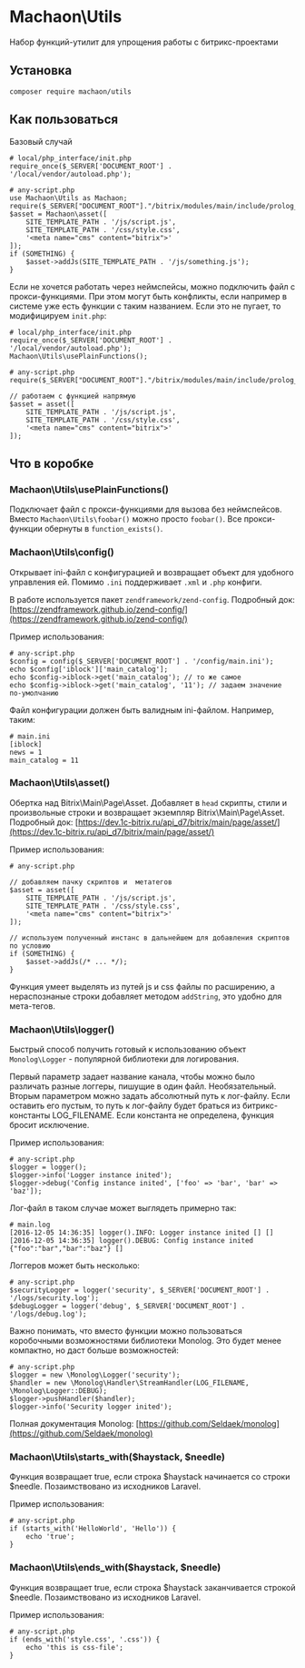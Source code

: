 # Machaon\Utils

Набор функций-утилит для упрощения работы с битрикс-проектами

## Установка

	composer require machaon/utils

## Как пользоваться

Базовый случай

	# local/php_interface/init.php
	require_once($_SERVER['DOCUMENT_ROOT'] . '/local/vendor/autoload.php');
	
	# any-script.php
	use Machaon\Utils as Machaon;
	require($_SERVER["DOCUMENT_ROOT"]."/bitrix/modules/main/include/prolog_before.php");
	$asset = Machaon\asset([
	    SITE_TEMPLATE_PATH . '/js/script.js',
	    SITE_TEMPLATE_PATH . '/css/style.css',
	    '<meta name="cms" content="bitrix">'
	]);
	if (SOMETHING) {
	    $asset->addJs(SITE_TEMPLATE_PATH . '/js/something.js');
	}

Если не хочется работать через неймспейсы, можно подключить файл с прокси-функциями.
При этом могут быть конфликты, если например в системе уже есть функции с таким названием.
Если это не пугает, то модифицируем `init.php`:

	# local/php_interface/init.php
	require_once($_SERVER['DOCUMENT_ROOT'] . '/local/vendor/autoload.php');
	Machaon\Utils\usePlainFunctions();
	
	# any-script.php
	require($_SERVER["DOCUMENT_ROOT"]."/bitrix/modules/main/include/prolog_before.php");
		
	// работаем с функцией напрямую
	$asset = asset([
	    SITE_TEMPLATE_PATH . '/js/script.js',
	    SITE_TEMPLATE_PATH . '/css/style.css',
	    '<meta name="cms" content="bitrix">'
	]);

## Что в коробке

### Machaon\Utils\usePlainFunctions()

Подключает файл с прокси-функциями для вызова без неймспейсов. Вместо `Machaon\Utils\foobar()` можно просто `foobar()`.
Все прокси-функции обернуты в `function_exists()`.

### Machaon\Utils\config()

Открывает ini-файл с конфигурацией и возвращает объект для удобного управления ей.
Помимо `.ini` поддерживает `.xml` и `.php` конфиги. 

В работе используется пакет `zendframework/zend-config`. Подробный док: [https://zendframework.github.io/zend-config/](https://zendframework.github.io/zend-config/)

Пример использования:

	# any-script.php
	$config = config($_SERVER['DOCUMENT_ROOT'] . '/config/main.ini');
	echo $config['iblock']['main_catalog'];
	echo $config->iblock->get('main_catalog'); // то же самое
	echo $config->iblock->get('main_catalog', '11'); // задаем значение по-умолчанию

Файл конфигурации должен быть валидным ini-файлом. Например, таким:

	# main.ini 
	[iblock]
	news = 1
	main_catalog = 11

### Machaon\Utils\asset()

Обертка над Bitrix\Main\Page\Asset. Добавляет в `head` скрипты, стили и произвольные строки 
и возвращает экземпляр Bitrix\Main\Page\Asset. Подробный док: [https://dev.1c-bitrix.ru/api_d7/bitrix/main/page/asset/](https://dev.1c-bitrix.ru/api_d7/bitrix/main/page/asset/)

Пример использования:

	# any-script.php
	
	// добавляем пачку скриптов и  метатегов
	$asset = asset([
	    SITE_TEMPLATE_PATH . '/js/script.js',
	    SITE_TEMPLATE_PATH . '/css/style.css',
	    '<meta name="cms" content="bitrix">'
	]);
	
	// используем полученный инстанс в дальнейшем для добавления скриптов по условию
	if (SOMETHING) {
	    $asset->addJs(/* ... */);
	}

Функция умеет выделять из путей js и css файлы по расширению, а нераспознаные строки добавляет методом `addString`,
это удобно для мета-тегов.

### Machaon\Utils\logger()

Быстрый способ получить готовый к использованию объект `Monolog\Logger` - популярной библиотеки для логирования.

Первый параметр задает название канала, чтобы можно было различать разные логгеры, пишущие в один файл. Необязательный.
Вторым параметром можно задать абсолютный путь к лог-файлу. Если оставить его пустым, то путь к лог-файлу будет браться 
из битрикс-константы LOG_FILENAME. Если константа не определена, функция бросит исключение.

Пример использования:

	# any-script.php
	$logger = logger();
	$logger->info('Logger instance inited');
	$logger->debug('Config instance inited', ['foo' => 'bar', 'bar' => 'baz']);

Лог-файл в таком случае может выглядеть примерно так:

	# main.log
	[2016-12-05 14:36:35] logger().INFO: Logger instance inited [] []
	[2016-12-05 14:36:35] logger().DEBUG: Config instance inited {"foo":"bar","bar":"baz"} []

Логгеров может быть несколько:

	# any-script.php
	$securityLogger = logger('security', $_SERVER['DOCUMENT_ROOT'] . '/logs/security.log');
	$debugLogger = logger('debug', $_SERVER['DOCUMENT_ROOT'] . '/logs/debug.log');

Важно понимать, что вместо функции можно пользоваться коробочными возможностями библиотеки Monolog. 
Это будет менее компактно, но даст больше возможностей:

	# any-script.php
	$logger = new \Monolog\Logger('security');
	$handler = new \Monolog\Handler\StreamHandler(LOG_FILENAME, \Monolog\Logger::DEBUG);
	$logger->pushHandler($handler);
	$logger->info('Security logger inited');

Полная документация Monolog: [https://github.com/Seldaek/monolog](https://github.com/Seldaek/monolog)

### Machaon\Utils\starts_with($haystack, $needle)

Функция возвращает true, если строка $haystack начинается со строки $needle. Позаимствовано из исходников Laravel.

Пример использования:

	# any-script.php
	if (starts_with('HelloWorld', 'Hello')) {
	    echo 'true';
	}

### Machaon\Utils\ends_with($haystack, $needle)

Функция возвращает true, если строка $haystack заканчивается строкой $needle. Позаимствовано из исходников Laravel.

Пример использования:

	# any-script.php
	if (ends_with('style.css', '.css')) {
	    echo 'this is css-file';
	}